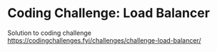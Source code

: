 # Coding Challenge: Load Balancer

Solution to coding challenge https://codingchallenges.fyi/challenges/challenge-load-balancer/

